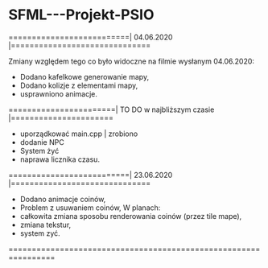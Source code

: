 # SFML---Projekt-PSIO





==========================| 04.06.2020 |==============================

Zmiany względem tego co było widoczne na filmie wysłanym 04.06.2020: 
- Dodano kafelkowe generowanie mapy,
- Dodano kolizje z  elementami mapy,
- usprawniono animacje.

=======================| TO DO w najbliższym czasie |======================
- uporządkować main.cpp | zrobiono
- dodanie NPC
- System żyć
- naprawa licznika czasu.

==========================| 23.06.2020 |==============================
- Dodano animacje coinów,
- Problem z usuwaniem coinów,
W planach:
- całkowita zmiana sposobu renderowania coinów (przez tile mape),
- zmiana tekstur,
- system zyć.

================================================================

